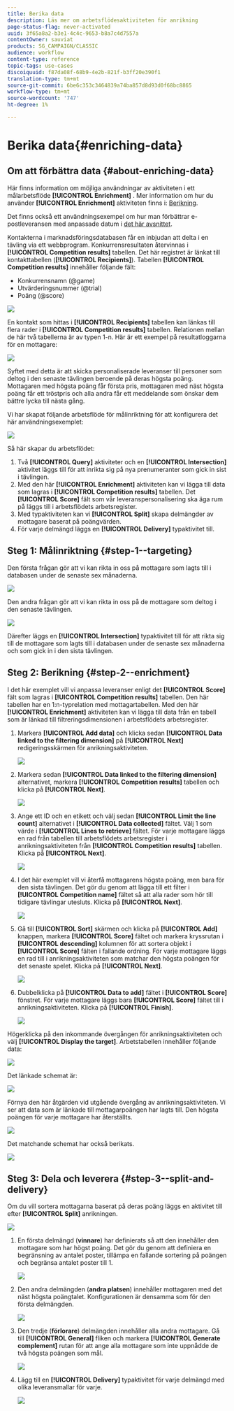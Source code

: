 ```yaml
---
title: Berika data
description: Läs mer om arbetsflödesaktiviteten för anrikning
page-status-flag: never-activated
uuid: 3f65a8a2-b3e1-4c4c-9653-b8a7c4d7557a
contentOwner: sauviat
products: SG_CAMPAIGN/CLASSIC
audience: workflow
content-type: reference
topic-tags: use-cases
discoiquuid: f87da08f-68b9-4e2b-821f-b3ff20e390f1
translation-type: tm+mt
source-git-commit: 6be6c353c3464839a74ba857d8d93d0f68bc8865
workflow-type: tm+mt
source-wordcount: '747'
ht-degree: 1%

---
```



# Berika data{#enriching-data}

## Om att förbättra data {#about-enriching-data}

Här finns information om möjliga användningar av aktiviteten i ett målarbetsflöde **[!UICONTROL Enrichment]** . Mer information om hur du använder **[!UICONTROL Enrichment]** aktiviteten finns i: [Berikning](../../workflow/using/enrichment.md).

Det finns också ett användningsexempel om hur man förbättrar e-postleveransen med anpassade datum i [det här avsnittet](../../workflow/using/email-enrichment-with-custom-date-fields.md).

Kontakterna i marknadsföringsdatabasen får en inbjudan att delta i en tävling via ett webbprogram. Konkurrensresultaten återvinnas i **[!UICONTROL Competition results]** tabellen. Det här registret är länkat till kontakttabellen (**[!UICONTROL Recipients]**). Tabellen **[!UICONTROL Competition results]** innehåller följande fält:

* Konkurrensnamn (@game)
* Utvärderingsnummer (@trial)
* Poäng (@score)

![](assets/uc1_enrich_1.png)

En kontakt som hittas i **[!UICONTROL Recipients]** tabellen kan länkas till flera rader i **[!UICONTROL Competition results]** tabellen. Relationen mellan de här två tabellerna är av typen 1-n. Här är ett exempel på resultatloggarna för en mottagare:

![](assets/uc1_enrich_2.png)

Syftet med detta är att skicka personaliserade leveranser till personer som deltog i den senaste tävlingen beroende på deras högsta poäng. Mottagaren med högsta poäng får första pris, mottagaren med näst högsta poäng får ett tröstpris och alla andra får ett meddelande som önskar dem bättre lycka till nästa gång.

Vi har skapat följande arbetsflöde för målinriktning för att konfigurera det här användningsexemplet:

![](assets/uc1_enrich_3.png)

Så här skapar du arbetsflödet:

1. Två **[!UICONTROL Query]** aktiviteter och en **[!UICONTROL Intersection]** aktivitet läggs till för att inrikta sig på nya prenumeranter som gick in sist i tävlingen.
1. Med den här **[!UICONTROL Enrichment]** aktiviteten kan vi lägga till data som lagras i **[!UICONTROL Competition results]** tabellen. Det **[!UICONTROL Score]** fält som vår leveranspersonalisering ska äga rum på läggs till i arbetsflödets arbetsregister.
1. Med typaktiviteten kan vi **[!UICONTROL Split]** skapa delmängder av mottagare baserat på poängvärden.
1. För varje delmängd läggs en **[!UICONTROL Delivery]** typaktivitet till.

## Steg 1: Målinriktning {#step-1--targeting}

Den första frågan gör att vi kan rikta in oss på mottagare som lagts till i databasen under de senaste sex månaderna.

![](assets/uc1_enrich_4.png)

Den andra frågan gör att vi kan rikta in oss på de mottagare som deltog i den senaste tävlingen.

![](assets/uc1_enrich_5.png)

Därefter läggs en **[!UICONTROL Intersection]** typaktivitet till för att rikta sig till de mottagare som lagts till i databasen under de senaste sex månaderna och som gick in i den sista tävlingen.

## Steg 2: Berikning {#step-2--enrichment}

I det här exemplet vill vi anpassa leveranser enligt det **[!UICONTROL Score]** fält som lagras i **[!UICONTROL Competition results]** tabellen. Den här tabellen har en 1:n-typrelation med mottagartabellen. Med den här **[!UICONTROL Enrichment]** aktiviteten kan vi lägga till data från en tabell som är länkad till filtreringsdimensionen i arbetsflödets arbetsregister.

1. Markera **[!UICONTROL Add data]** och klicka sedan **[!UICONTROL Data linked to the filtering dimension]** på **[!UICONTROL Next]** redigeringsskärmen för anrikningsaktiviteten.

   ![](assets/uc1_enrich_6.png)

1. Markera sedan **[!UICONTROL Data linked to the filtering dimension]** alternativet, markera **[!UICONTROL Competition results]** tabellen och klicka på **[!UICONTROL Next]**.

   ![](assets/uc1_enrich_7.png)

1. Ange ett ID och en etikett och välj sedan **[!UICONTROL Limit the line count]** alternativet i **[!UICONTROL Data collected]** fältet. Välj 1 som värde i **[!UICONTROL Lines to retrieve]** fältet. För varje mottagare läggs en rad från tabellen till arbetsflödets arbetsregister i anrikningsaktiviteten från **[!UICONTROL Competition results]** tabellen. Klicka på **[!UICONTROL Next]**.

   ![](assets/uc1_enrich_8.png)

1. I det här exemplet vill vi återfå mottagarens högsta poäng, men bara för den sista tävlingen. Det gör du genom att lägga till ett filter i **[!UICONTROL Competition name]** fältet så att alla rader som hör till tidigare tävlingar utesluts. Klicka på **[!UICONTROL Next]**.

   ![](assets/uc1_enrich_9.png)

1. Gå till **[!UICONTROL Sort]** skärmen och klicka på **[!UICONTROL Add]** knappen, markera **[!UICONTROL Score]** fältet och markera kryssrutan i **[!UICONTROL descending]** kolumnen för att sortera objekt i **[!UICONTROL Score]** fälten i fallande ordning. För varje mottagare läggs en rad till i anrikningsaktiviteten som matchar den högsta poängen för det senaste spelet. Klicka på **[!UICONTROL Next]**.

   ![](assets/uc1_enrich_10.png)

1. Dubbelklicka på **[!UICONTROL Data to add]** fältet i **[!UICONTROL Score]** fönstret. För varje mottagare läggs bara **[!UICONTROL Score]** fältet till i anrikningsaktiviteten. Klicka på **[!UICONTROL Finish]**.

   ![](assets/uc1_enrich_11.png)

Högerklicka på den inkommande övergången för anrikningsaktiviteten och välj **[!UICONTROL Display the target]**. Arbetstabellen innehåller följande data:

![](assets/uc1_enrich_13.png)

Det länkade schemat är:

![](assets/uc1_enrich_15.png)

Förnya den här åtgärden vid utgående övergång av anrikningsaktiviteten. Vi ser att data som är länkade till mottagarpoängen har lagts till. Den högsta poängen för varje mottagare har återställts.

![](assets/uc1_enrich_12.png)

Det matchande schemat har också berikats.

![](assets/uc1_enrich_14.png)

## Steg 3: Dela och leverera {#step-3--split-and-delivery}

Om du vill sortera mottagarna baserat på deras poäng läggs en aktivitet till efter **[!UICONTROL Split]** anrikningen.

![](assets/uc1_enrich_18.png)

1. En första delmängd (**vinnare**) har definierats så att den innehåller den mottagare som har högst poäng. Det gör du genom att definiera en begränsning av antalet poster, tillämpa en fallande sortering på poängen och begränsa antalet poster till 1.

   ![](assets/uc1_enrich_16.png)

1. Den andra delmängden (**andra platsen**) innehåller mottagaren med det näst högsta poängtalet. Konfigurationen är densamma som för den första delmängden.

   ![](assets/uc1_enrich_17.png)

1. Den tredje (**förlorare**) delmängden innehåller alla andra mottagare. Gå till **[!UICONTROL General]** fliken och markera **[!UICONTROL Generate complement]** rutan för att ange alla mottagare som inte uppnådde de två högsta poängen som mål.

   ![](assets/uc1_enrich_19.png)

1. Lägg till en **[!UICONTROL Delivery]** typaktivitet för varje delmängd med olika leveransmallar för varje.

   ![](assets/uc1_enrich_20.png)

